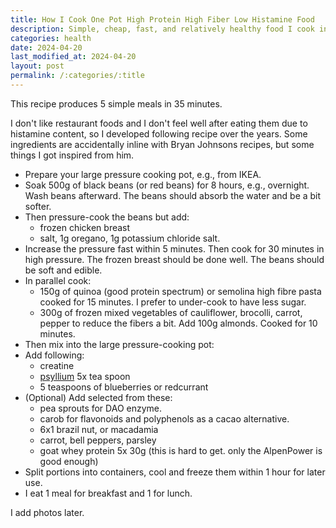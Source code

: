 ```yaml
---
title: How I Cook One Pot High Protein High Fiber Low Histamine Food
description: Simple, cheap, fast, and relatively healthy food I cook in 35 minutes.
categories: health
date: 2024-04-20
last_modified_at: 2024-04-20
layout: post
permalink: /:categories/:title
---
```


This recipe produces 5 simple meals in 35 minutes.

I don't like restaurant foods and I don't feel well after eating them due to histamine content, 
so I developed following recipe over the years.
Some ingredients are accidentally inline with Bryan Johnsons recipes, but some things I got inspired from him.

- Prepare your large pressure cooking pot, e.g., from IKEA.
- Soak 500g of black beans (or red beans) for 8 hours, e.g., overnight. Wash beans afterward. The beans should absorb the water and be a bit softer.
- Then pressure-cook the beans but add:
  - frozen chicken breast
  - salt, 1g oregano, 1g potassium chloride salt.
- Increase the pressure fast within 5 minutes. Then cook for 30 minutes in high pressure. The frozen breast should be done well. The beans should be soft and edible.
- In parallel cook:
	- 150g of quinoa (good protein spectrum) or semolina high fibre pasta cooked for 15 minutes. I prefer to under-cook to have less sugar.
	- 300g of frozen mixed vegetables of cauliflower, brocolli, carrot, pepper to reduce the fibers a bit. Add 100g almonds. Cooked for 10 minutes.
- Then mix into the large pressure-cooking pot:
- Add following:
  - creatine
  - [psyllium](/health/cooking-with-psyllium-fiber-to-reduce-suger-spikes) 5x tea spoon
  - 5 teaspoons of blueberries or redcurrant
- (Optional) Add selected from these:
	- pea sprouts for DAO enzyme.
	- carob for flavonoids and polyphenols as a cacao alternative.
	- 6x1 brazil nut, or macadamia
	- carrot, bell peppers, parsley
	- goat whey protein 5x 30g (this is hard to get. only the AlpenPower is good enough)
- Split portions into containers, cool and freeze them within 1 hour for later use.
- I eat 1 meal for breakfast and 1 for lunch.

I add photos later.